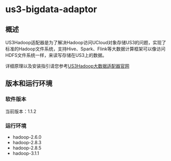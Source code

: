 # us3-bigdata-adaptor

## 概述

US3Hadoop适配器是为了解决Hadoop访问UCloud对象存储US3的问题，实现了标准的Hadoop文件系统，支持Hive、Spark、Flink等大数据计算框架可以像访问HDFS文件系统一样，来读写存储在US3上的数据。

详细原理以及安装指引请您参考[US3Hadoop大数据适配器官网](https://docs.ucloud.cn/ufile/tools/us3hadoop/introduction)

## 版本和运行环境

### 软件版本

当前版本：1.1.2

### 运行环境

  - hadoop-2.6.0
  - hadoop-2.8.3
  - hadoop-2.8.5
  - hadoop-3.1.1

